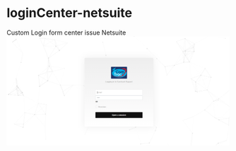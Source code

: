 # loginCenter-netsuite
 Custom Login form center issue Netsuite
 ![preview login ](/preview.PNG "login page ")
